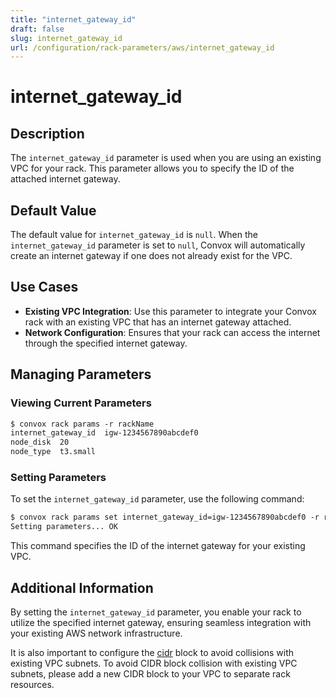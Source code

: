 ```yaml
---
title: "internet_gateway_id"
draft: false
slug: internet_gateway_id
url: /configuration/rack-parameters/aws/internet_gateway_id
---
```


# internet_gateway_id

## Description
The `internet_gateway_id` parameter is used when you are using an existing VPC for your rack. This parameter allows you to specify the ID of the attached internet gateway.

## Default Value
The default value for `internet_gateway_id` is `null`. When the `internet_gateway_id` parameter is set to `null`, Convox will automatically create an internet gateway if one does not already exist for the VPC.

## Use Cases
- **Existing VPC Integration**: Use this parameter to integrate your Convox rack with an existing VPC that has an internet gateway attached.
- **Network Configuration**: Ensures that your rack can access the internet through the specified internet gateway.

## Managing Parameters

### Viewing Current Parameters
```html
$ convox rack params -r rackName
internet_gateway_id  igw-1234567890abcdef0
node_disk  20
node_type  t3.small
```

### Setting Parameters
To set the `internet_gateway_id` parameter, use the following command:
```html
$ convox rack params set internet_gateway_id=igw-1234567890abcdef0 -r rackName
Setting parameters... OK
```
This command specifies the ID of the internet gateway for your existing VPC.

## Additional Information
By setting the `internet_gateway_id` parameter, you enable your rack to utilize the specified internet gateway, ensuring seamless integration with your existing AWS network infrastructure.

It is also important to configure the [cidr](/configuration/rack-parameters/aws/cidr) block to avoid collisions with existing VPC subnets. To avoid CIDR block collision with existing VPC subnets, please add a new CIDR block to your VPC to separate rack resources.
